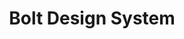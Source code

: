 ---
title: Bolt Design System
link: https://boltdesignsystem.com/
tags:
  - demo-content
  - code
image: /images/bolt-design-system.png
---